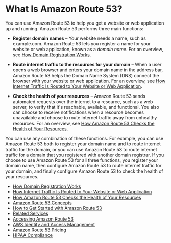 # What Is Amazon Route 53?<a name="Welcome"></a>

You can use Amazon Route 53 to help you get a website or web application up and running\. Amazon Route 53 performs three main functions:

+ **Register domain names** – Your website needs a name, such as example\.com\. Amazon Route 53 lets you register a name for your website or web application, known as a *domain name*\. For an overview, see [How Domain Registration Works](welcome-domain-registration.md)\.

+ **Route internet traffic to the resources for your domain** – When a user opens a web browser and enters your domain name in the address bar, Amazon Route 53 helps the Domain Name System \(DNS\) connect the browser with your website or web application\. For an overview, see [How Internet Traffic Is Routed to Your Website or Web Application](welcome-dns-service.md)\.

+ **Check the health of your resources** – Amazon Route 53 sends automated requests over the internet to a resource, such as a web server, to verify that it's reachable, available, and functional\. You also can choose to receive notifications when a resource becomes unavailable and choose to route internet traffic away from unhealthy resources\. For an overview, see [How Amazon Route 53 Checks the Health of Your Resources](welcome-health-checks.md)\.

You can use any combination of these functions\. For example, you can use Amazon Route 53 both to register your domain name and to route internet traffic for the domain, or you can use Amazon Route 53 to route internet traffic for a domain that you registered with another domain registrar\. If you choose to use Amazon Route 53 for all three functions, you register your domain name, then configure Amazon Route 53 to route internet traffic for your domain, and finally configure Amazon Route 53 to check the health of your resources\.


+ [How Domain Registration Works](welcome-domain-registration.md)
+ [How Internet Traffic Is Routed to Your Website or Web Application](welcome-dns-service.md)
+ [How Amazon Route 53 Checks the Health of Your Resources](welcome-health-checks.md)
+ [Amazon Route 53 Concepts](route-53-concepts.md)
+ [How to Get Started with Amazon Route 53](welcome-how-to-get-started.md)
+ [Related Services](welcome-related-services.md)
+ [Accessing Amazon Route 53](welcome-accessing-route-53.md)
+ [AWS Identity and Access Management](IAMRoute53.md)
+ [Amazon Route 53 Pricing](Route53Pricing.md)
+ [HIPAA Compliance](compliance.md)